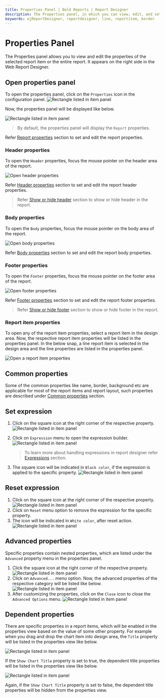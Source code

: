 ```yaml
---
title: Properties Panel | Bold Reports | Report Designer
description: The Properties panel, in which you can view, edit, and set properties of a selected report item or report properties.
keywords: ejReportDesigner, reportdesigner, line, reportitem, border
---
```


# Properties Panel

The Properties panel allows you to view and edit the properties of the selected report item or the entire report. It appears on the right side in the Web Report Designer.

## Open properties panel

To open the properties panel, click on the `Properties` icon in the configuration panel.
![Rectangle listed in item panel](/static/assets/on-premise/images/report-designer/report-items/properties-panel/properties-icon.png '#width=300px')

Now, the properties panel will be displayed like below.

![Rectangle listed in item panel](/static/assets/on-premise/images/report-designer/report-items/properties-panel/initial-properties-view.png '#width=350px')

> By default, the properties panel will display the `Report` properties.

Refer [Report properties](./../../compose-report/report-properties/) section to set and edit the report properties.

### Header properties

To open the `Header` properties, focus the mouse pointer on the header area of the report.

![Open header properties](/static/assets/on-premise/images/report-designer/report-items/properties-panel/header-properties.png)

Refer [Header properties](./../../compose-report/report-properties/) section to set and edit the report header properties.
> Refer [Show or hide header](./../../compose-report/show-or-hide-header-footer-in-report/#show-or-hide-report-header) section to show or hide header in the report.

### Body properties

To open the `Body` properties, focus the mouse pointer on the body area of the report.

![Open body properties](/static/assets/on-premise/images/report-designer/report-items/properties-panel/open-body-properties.png)

Refer [Body properties](./../../compose-report/report-properties/) section to set and edit the report body properties.

### Footer properties

To open the `Footer` properties, focus the mouse pointer on the footer area of the report.

![Open footer properties](/static/assets/on-premise/images/report-designer/report-items/properties-panel/open-footer-properties.png)

Refer [Footer properties](./../../compose-report/report-properties/) section to set and edit the report footer properties.
> Refer [Show or hide footer](./../../compose-report/show-or-hide-header-footer-in-report/#show-or-hide-report-footer) section to show or hide footer in the report.

### Report item properties

To open any of the report item properties, select a report item in the design area. Now, the respective report item properties will be listed in the properties panel. In the below snap, a line report item is selected in the design area and the line properties are listed in the properties panel.

![Open a report item properties](/static/assets/on-premise/images/report-designer/report-items/properties-panel/open-report-item-properties.png)

## Common properties

Some of the common properties like name, border, background etc are applicable for most of the report items and report layout, such properties are described under [Common properties](./../../compose-report/common-properties/) section.

## Set expression

1. Click on the square icon at the right corner of the respective property.
   ![Rectangle listed in item panel](/static/assets/on-premise/images/report-designer/report-items/properties-panel/expression-menu.png '#width=350px')
2. Click on `Expression` menu to open the expression builder.
   ![Rectangle listed in item panel](/static/assets/on-premise/images/report-designer/report-items/properties-panel/expression-dialog.png '#width=400px')

   > To learn more about handling expressions in report designer refer [Expressions](./../../compose-report/expressions/) section.
3. The square icon will be indicated in `Black color`, if the expression is applied to the specific property.
   ![Rectangle listed in item panel](/static/assets/on-premise/images/report-designer/report-items/properties-panel/set-expression-indication.png '#width=400px')

## Reset expression

1. Click on the square icon at the right corner of the respective property.
   ![Rectangle listed in item panel](/static/assets/on-premise/images/report-designer/report-items/properties-panel/expression-menu.png '#width=350px')
2. Click on `Reset` menu option to remove the expression for the specific property.
3. The icon will be indicated in `White color`, after reset action.
   ![Rectangle listed in item panel](/static/assets/on-premise/images/report-designer/report-items/properties-panel/reset-expression-indication.png '#width=400px')

## Advanced properties

Specific properties contain nested properties, which are listed under the `Advanced` property menu in the properties panel.

1. Click the square icon at the right corner of the respective property.
   ![Rectangle listed in item panel](/static/assets/on-premise/images/report-designer/report-items/properties-panel/advanced-menu.png '#width=350px')
2. Click on `Advanced...` menu option. Now, the advanced properties of the respective category will be listed like below.
   ![Rectangle listed in item panel](/static/assets/on-premise/images/report-designer/report-items/properties-panel/advanced-option-properties.png '#width=350px')
3. After customizing the properties, click on the `Close` icon to close the `Advanced Options` menu.
   ![Rectangle listed in item panel](/static/assets/on-premise/images/report-designer/report-items/properties-panel/close-advanced-menu.png '#width=350px')

## Dependent properties

There are specific properties in a report items, which will be enabled in the properties view based on the value of some other property. For example when you drag and drop the chart item into design area, the `Title` property will be listed in the properties view like below.

![Rectangle listed in item panel](/static/assets/on-premise/images/report-designer/report-items/properties-panel/rectangle-page-break-property-initial-view.png '#width=350px')

If the `Show Chart Title` property is set to true, the dependent title properties will be listed in the properties view like below.

![Rectangle listed in item panel](/static/assets/on-premise/images/report-designer/report-items/properties-panel/enable-page-break-property.png '#width=350px')

Again, if the `Show Chart Title` property is set to false, the dependent title properties will be hidden from the properties view.